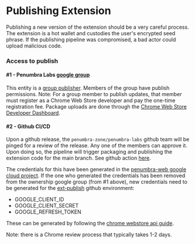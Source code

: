 # Publishing Extension

Publishing a new version of the extension should be a very careful process.
The extension is a hot wallet and custodies the user's encrypted seed phrase.
If the publishing pipeline was compromised, a bad actor could upload malicious code.

### Access to publish

#### #1 - Penumbra Labs [google group](https://groups.google.com/a/penumbralabs.xyz/g/chrome-extension-publishers)

This entity is a [group publisher](https://developer.chrome.com/docs/webstore/group-publishers/). Members of the
group have publish permissions. Note: For a group member to publish updates, that member must register as a Chrome Web Store developer and pay the one-time registration fee.
Package uploads are done through the [Chrome Web Store Developer Dashboard](https://chrome.google.com/webstore/devconsole/).

#### #2 - Github CI/CD

Upon a github release, the `penumbra-zone/penumbra-labs` github team will be pinged for a review of the release.
Any one of the members can approve it. Upon doing so, the pipeline will trigger packaging and publishing the extension code for the main branch.
See github action [here](../.github/workflows/extension-publish.yml).

The credentials for this have been generated in the [penumbra-web google cloud project](https://console.cloud.google.com/apis/credentials?project=penumbra-web&supportedpurview=project).
If the one who generated the credentials has been removed from the ownership google group (from #1 above),
new credentials need to be generated for the [ext-publish](https://github.com/penumbra-zone/web/settings/environments/1654975857/edit) github environment:

- GOOGLE_CLIENT_ID
- GOOGLE_CLIENT_SECRET
- GOOGLE_REFRESH_TOKEN

These can be generated by following the [chrome webstore api guide](https://developer.chrome.com/docs/webstore/using_webstore_api/).

Note: there is a Chrome review process that typically takes 1-2 days.
